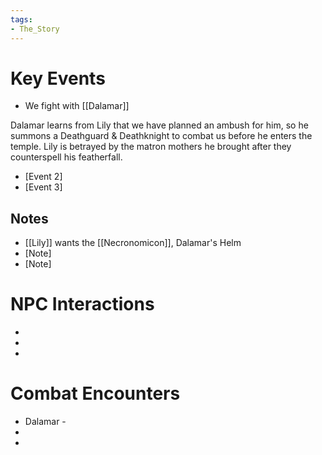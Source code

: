 ```yaml
---
tags:
- The_Story
---
```

# Key Events
- We fight with [[Dalamar]]

Dalamar learns from Lily that we have planned an ambush for him, so he summons a Deathguard & Deathknight to combat us before he enters the temple. Lily is betrayed by the matron mothers he brought after they counterspell his featherfall. 

- [Event 2]
- [Event 3]

## Notes
- [[Lily]] wants the [[Necronomicon]], Dalamar's Helm
- [Note]
- [Note]

# NPC Interactions
- [NPC Name]: [Interaction/Outcome]
- [NPC Name]: [Interaction/Outcome]
- [NPC Name]: [Interaction/Outcome]

# Combat Encounters
- Dalamar - 
- [Monster Name(s)]: [Outcome]
- [Monster Name(s)]: [Outcome]


